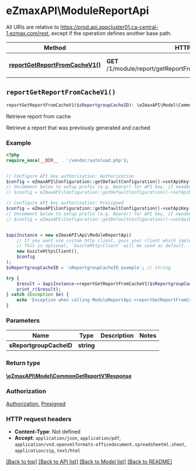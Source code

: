 # eZmaxAPI\ModuleReportApi

All URIs are relative to https://prod.api.appcluster01.ca-central-1.ezmax.com/rest, except if the operation defines another base path.

| Method | HTTP request | Description |
| ------------- | ------------- | ------------- |
| [**reportGetReportFromCacheV1()**](ModuleReportApi.md#reportGetReportFromCacheV1) | **GET** /1/module/report/getReportFromCache/{sReportgroupCacheID} | Retrieve report from cache |


## `reportGetReportFromCacheV1()`

```php
reportGetReportFromCacheV1($sReportgroupCacheID): \eZmaxAPI\Model\CommonGetReportV1Response
```

Retrieve report from cache

Retrieve a report that was previously generated and cached

### Example

```php
<?php
require_once(__DIR__ . '/vendor/autoload.php');


// Configure API key authorization: Authorization
$config = eZmaxAPI\Configuration::getDefaultConfiguration()->setApiKey('Authorization', 'YOUR_API_KEY');
// Uncomment below to setup prefix (e.g. Bearer) for API key, if needed
// $config = eZmaxAPI\Configuration::getDefaultConfiguration()->setApiKeyPrefix('Authorization', 'Bearer');

// Configure API key authorization: Presigned
$config = eZmaxAPI\Configuration::getDefaultConfiguration()->setApiKey('sAuthorization', 'YOUR_API_KEY');
// Uncomment below to setup prefix (e.g. Bearer) for API key, if needed
// $config = eZmaxAPI\Configuration::getDefaultConfiguration()->setApiKeyPrefix('sAuthorization', 'Bearer');


$apiInstance = new eZmaxAPI\Api\ModuleReportApi(
    // If you want use custom http client, pass your client which implements `GuzzleHttp\ClientInterface`.
    // This is optional, `GuzzleHttp\Client` will be used as default.
    new GuzzleHttp\Client(),
    $config
);
$sReportgroupCacheID = 'sReportgroupCacheID_example'; // string

try {
    $result = $apiInstance->reportGetReportFromCacheV1($sReportgroupCacheID);
    print_r($result);
} catch (Exception $e) {
    echo 'Exception when calling ModuleReportApi->reportGetReportFromCacheV1: ', $e->getMessage(), PHP_EOL;
}
```

### Parameters

| Name | Type | Description  | Notes |
| ------------- | ------------- | ------------- | ------------- |
| **sReportgroupCacheID** | **string**|  | |

### Return type

[**\eZmaxAPI\Model\CommonGetReportV1Response**](../Model/CommonGetReportV1Response.md)

### Authorization

[Authorization](../../README.md#Authorization), [Presigned](../../README.md#Presigned)

### HTTP request headers

- **Content-Type**: Not defined
- **Accept**: `application/json`, `application/pdf`, `application/vnd.openxmlformats-officedocument.spreadsheetml.sheet`, `application/zip`, `text/html`

[[Back to top]](#) [[Back to API list]](../../README.md#endpoints)
[[Back to Model list]](../../README.md#models)
[[Back to README]](../../README.md)
